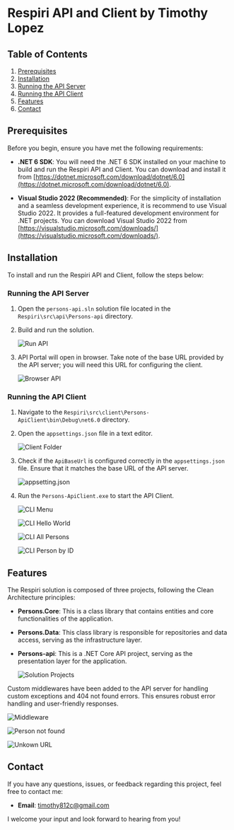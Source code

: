# Respiri API and Client by Timothy Lopez

## Table of Contents

1. [Prerequisites](#prerequisites)
2. [Installation](#installation)
3. [Running the API Server](#running-the-api-server)
4. [Running the API Client](#running-the-api-client)
5. [Features](#features)
6. [Contact](#contact)

## Prerequisites

Before you begin, ensure you have met the following requirements:

- **.NET 6 SDK**: You will need the .NET 6 SDK installed on your machine to build and run the Respiri API and Client. You can download and install it from [https://dotnet.microsoft.com/download/dotnet/6.0](https://dotnet.microsoft.com/download/dotnet/6.0).

- **Visual Studio 2022 (Recommended)**: For the simplicity of installation and a seamless development experience, it is recommend to use Visual Studio 2022. It provides a full-featured development environment for .NET projects. You can download Visual Studio 2022 from [https://visualstudio.microsoft.com/downloads/](https://visualstudio.microsoft.com/downloads/).

## Installation

To install and run the Respiri API and Client, follow the steps below:

### Running the API Server

1. Open the `persons-api.sln` solution file located in the `Respiri\src\api\Persons-api` directory.

2. Build and run the solution.

    ![Run API](assets/api_run.png)

3. API Portal will open in browser. Take note of the base URL provided by the API server; you will need this URL for configuring the client.

    ![Browser API](assets/api_swagger.png)

### Running the API Client

1. Navigate to the `Respiri\src\client\Persons-ApiClient\bin\Debug\net6.0` directory.


2. Open the `appsettings.json` file in a text editor.

    ![Client Folder](assets/client_folder.png)

3. Check if the `ApiBaseUrl` is configured correctly in the `appsettings.json` file. Ensure that it matches the base URL of the API server.

    ![appsetting.json](assets/appsettings.png)

4. Run the `Persons-ApiClient.exe` to start the API Client.

    ![CLI Menu](assets/cli-menu.png)

    ![CLI Hello World](assets/cli-hello.png)

    ![CLI All Persons](assets/cli-all.png)

    ![CLI Person by ID](assets/cli-person.png)

## Features

The Respiri solution is composed of three projects, following the Clean Architecture principles:

- **Persons.Core**: This is a class library that contains entities and core functionalities of the application.

- **Persons.Data**: This class library is responsible for repositories and data access, serving as the infrastructure layer.

- **Persons-api**: This is a .NET Core API project, serving as the presentation layer for the application.


    ![Solution Projects](assets/feature_clean.png)

Custom middlewares have been added to the API server for handling custom exceptions and 404 not found errors. This ensures robust error handling and user-friendly responses.

![Middleware](assets/feature_middleware.png)

![Person not found](assets/feature_noid.png)

![Unkown URL](assets/feature_unknown.png)


## Contact

If you have any questions, issues, or feedback regarding this project, feel free to contact me:

- **Email**: [timothy812c@gmail.com](mailto:timothy812c@gmail.com)

I welcome your input and look forward to hearing from you!